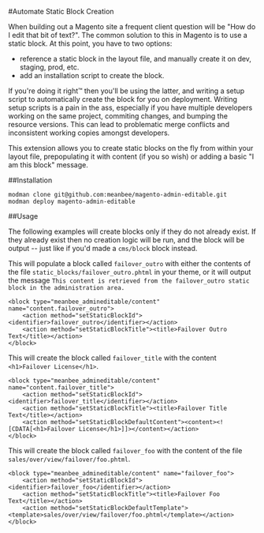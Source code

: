 #Automate Static Block Creation

When building out a Magento site a frequent client question will be "How do I edit that bit of text?".  The common
solution to this in Magento is to use a static block.  At this point, you have to two options:

* reference a static block in the layout file, and manually create it on dev, staging, prod, etc.
* add an installation script to create the block.

If you're doing it right™ then you'll be using the latter, and writing a setup script to automatically create the block
for you on deployment.  Writing setup scripts is a pain in the ass, especially if you have multiple developers working
on the same project, commiting changes, and bumping the resource versions.  This can lead to problematic merge conflicts and
inconsistent working copies amongst developers.

This extension allows you to create static blocks on the fly from within your layout file, prepopulating it with content
(if you so wish) or adding a basic "I am this block" message.

##Installation

    modman clone git@github.com:meanbee/magento-admin-editable.git
    modman deploy magento-admin-editable

##Usage

The following examples will create blocks only if they do not already exist.  If they already exist then no creation logic will be run, and the block will be output -- just like if you'd made a `cms/block` block instead.

This will populate a block called `failover_outro` with either the contents of the file `static_blocks/failover_outro.phtml` in your theme, or it will output the message `This content is retrieved from the failover_outro static block in the administration area.`

    <block type="meanbee_admineditable/content" name="content.failover_outro">
        <action method="setStaticBlockId"><identifier>failover_outro</identifier></action>
        <action method="setStaticBlockTitle"><title>Failover Outro Text</title></action>
    </block>

This  will create the block called `failover_title` with the content `<h1>Failover License</h1>`.

    <block type="meanbee_admineditable/content" name="content.failover_title">
        <action method="setStaticBlockId"><identifier>failover_title</identifier></action>
        <action method="setStaticBlockTitle"><title>Failover Title Text</title></action>
        <action method="setStaticBlockDefaultContent"><content><![CDATA[<h1>Failover License</h1>]]></content></action>
    </block>

This  will create the block called `failover_foo` with the content of the file `sales/over/view/failover/foo.phtml`.

    <block type="meanbee_admineditable/content" name="failover_foo">
        <action method="setStaticBlockId"><identifier>failover_foo</identifier></action>
        <action method="setStaticBlockTitle"><title>Failover Foo Text</title></action>
        <action method="setStaticBlockDefaultTemplate"><template>sales/over/view/failover/foo.phtml</template></action>
    </block>
